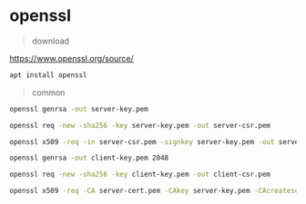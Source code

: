 # openssl

> download

https://www.openssl.org/source/

``` bash
apt install openssl
```

> common

``` bash
openssl genrsa -out server-key.pem 

openssl req -new -sha256 -key server-key.pem -out server-csr.pem 

openssl x509 -req -in server-csr.pem -signkey server-key.pem -out server-cert.pem

openssl genrsa -out client-key.pem 2048

openssl req -new -sha256 -key client-key.pem -out client-csr.pem

openssl x509 -req -CA server-cert.pem -CAkey server-key.pem -CAcreateserial -in client-csr.pem -out client-cert.pem

```

